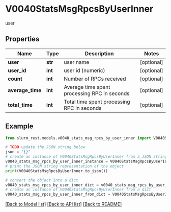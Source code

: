 # V0040StatsMsgRpcsByUserInner

user

## Properties

Name | Type | Description | Notes
------------ | ------------- | ------------- | -------------
**user** | **str** | user name | [optional] 
**user_id** | **int** | user id (numeric) | [optional] 
**count** | **int** | Number of RPCs received | [optional] 
**average_time** | **int** | Average time spent processing RPC in seconds | [optional] 
**total_time** | **int** | Total time spent processing RPC in seconds | [optional] 

## Example

```python
from slurm_rest.models.v0040_stats_msg_rpcs_by_user_inner import V0040StatsMsgRpcsByUserInner

# TODO update the JSON string below
json = "{}"
# create an instance of V0040StatsMsgRpcsByUserInner from a JSON string
v0040_stats_msg_rpcs_by_user_inner_instance = V0040StatsMsgRpcsByUserInner.from_json(json)
# print the JSON string representation of the object
print(V0040StatsMsgRpcsByUserInner.to_json())

# convert the object into a dict
v0040_stats_msg_rpcs_by_user_inner_dict = v0040_stats_msg_rpcs_by_user_inner_instance.to_dict()
# create an instance of V0040StatsMsgRpcsByUserInner from a dict
v0040_stats_msg_rpcs_by_user_inner_from_dict = V0040StatsMsgRpcsByUserInner.from_dict(v0040_stats_msg_rpcs_by_user_inner_dict)
```
[[Back to Model list]](../README.md#documentation-for-models) [[Back to API list]](../README.md#documentation-for-api-endpoints) [[Back to README]](../README.md)


